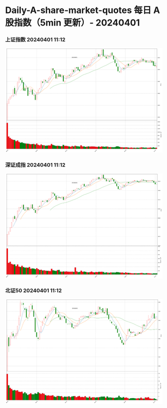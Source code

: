 
# Daily-A-share-market-quotes 每日 A 股指数（5min 更新）- 20240401

### 上证指数 20240401 11:12
![](./fig/2024/4/20240401-sh000001.png)

### 深证成指 20240401 11:12
![](./fig/2024/4/20240401-sz399001.png)

### 北证50 20240401 11:12
![](./fig/2024/4/20240401-bj899050.png)

